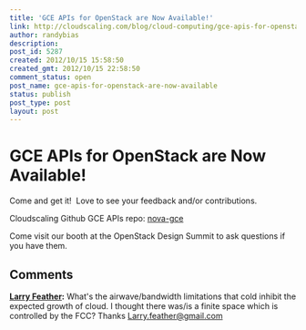 ```yaml
---
title: 'GCE APIs for OpenStack are Now Available!'
link: http://cloudscaling.com/blog/cloud-computing/gce-apis-for-openstack-are-now-available/
author: randybias
description: 
post_id: 5287
created: 2012/10/15 15:58:50
created_gmt: 2012/10/15 22:58:50
comment_status: open
post_name: gce-apis-for-openstack-are-now-available
status: publish
post_type: post
layout: post
---
```


# GCE APIs for OpenStack are Now Available!

Come and get it!  Love to see your feedback and/or contributions.

Cloudscaling Github GCE APIs repo: [nova-gce](https://github.com/cloudscaling/nova-gce)

Come visit our booth at the OpenStack Design Summit to ask questions if you have them.

## Comments

**[Larry Feather](#3852 "2012-10-21 10:47:00"):** What's the airwave/bandwidth limitations that cold inhibit the expected growth of cloud. I thought there was/is a finite space which is controlled by the FCC? Thanks Larry.feather@gmail.com

